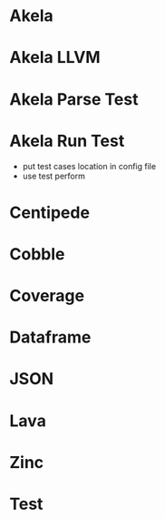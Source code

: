 # Akela

# Akela LLVM

# Akela Parse Test

# Akela Run Test
* put test cases location in config file
* use test perform

# Centipede

# Cobble

# Coverage

# Dataframe

# JSON

# Lava

# Zinc

# Test
